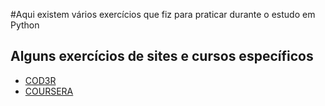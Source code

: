 #Aqui existem vários exercícios que fiz para praticar durante o estudo em Python

## Alguns exercícios de sites e cursos específicos

* [COD3R](https://github.com/leonardolginfo/Exercicios_python_org/tree/main/Cod3r-Python)
* [COURSERA](https://github.com/leonardolginfo/Exercicios_python_org/tree/main/Coursera)
